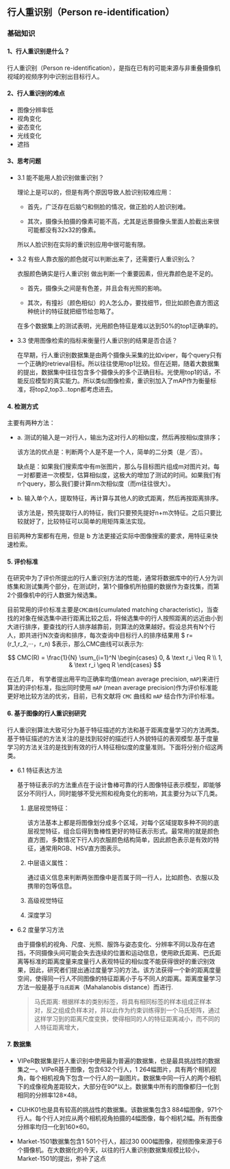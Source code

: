 ## 行人重识别（Person re-identification）
### 基础知识

#### 1、行人重识别是什么？

行人重识别（Person re-identification），是指在已有的可能来源与非重叠摄像机视域的视频序列中识别出目标行人。

#### 2、行人重识别的难点

- 图像分辨率低
- 视角变化
- 姿态变化
- 光线变化
- 遮挡

#### 3、思考问题

- 3.1 能不能用人脸识别做重识别？

    理论上是可以的，但是有两个原因导致人脸识别较难应用：

    - 首先，广泛存在后脑勺和侧脸的情况，做正脸的人脸识别难。

    - 其次，摄像头拍摄的像素可能不高，尤其是远景摄像头里面人脸截出来很可能都没有32x32的像素。

    所以人脸识别在实际的重识别应用中很可能有限。

- 3.2 有些人靠衣服的颜色就可以判断出来了，还需要行人重识别么？

    衣服颜色确实是行人重识别 做出判断一个重要因素，但光靠颜色是不足的。
    
    - 首先，摄像头之间是有色差，并且会有光照的影响。
    
    - 其次，有撞衫（颜色相似）的人怎么办，要找细节，但比如颜色直方图这种统计的特征就把细节给忽略了。
    
    在多个数据集上的测试表明，光用颜色特征是难以达到50%的top1正确率的。

- 3.3 使用图像检索的指标来衡量行人重识别的结果是否合适？

    在早期，行人重识别数据集是由两个摄像头采集的比如viper，每个query只有一个正确的retrieval目标。所以往往使用top1比较。但在近期，随着大数据集的提出，数据集中往往包含多个摄像头的多个正确目标。光使用top1的话，不能反应模型的真实能力。所以类似图像检索，重识别加入了mAP作为衡量标准，将top2,top3...topn都考虑进去。

#### 4. 检测方式

主要有两种方法：

- a. 测试的输入是一对行人，输出为这对行人的相似度，然后再按相似度排序；

    该方法的优点是：判断两个人是不是一个人，简单的二分类（是／否）。
    
    缺点是：如果我们搜索库中有m张图片，那么与目标图片组成m对图片对。每一对都要进一次模型，估算相似度，这极大的增加了测试的时间。如果我们有n个query，那么我们要计算nm次相似度（而m往往很大）。

- b. 输入单个人，提取特征，再计算与其他人的欧式距离，然后再按距离排序。

    该方法是，预先提取行人的特征，我们只要预先提好n+m次特征。之后只要比较就好了，比较特征可以简单的用矩阵乘法实现。

目前两种方案都有在用，但是 b 方法更接近实际中图像搜索的要求，用特征来快速检索。

#### 5. 评价标准

在研究中为了评价所提出的行人重识别方法的性能，通常将数据库中的行人分为训练集和测试集两个部分，在测试时，第1个摄像机所拍摄的数据作为查找集，而第2个摄像机中的行人数据为候选集。

目前常用的评价标准主要是`CMC曲线`(cumulated matching characteristic)，当查找的对象在候选集中进行距离比较之后，将候选集中的行人按照距离的远近由小到大进行排序，要查找的行人排序越靠前，则算法的效果越好。假设总共有N个行人，即共进行N次查询和排序，每次查询中目标行人的排序结果用 $ r=(r_1,r_2,···，r_n) $表示，那么CMC曲线可以表示为:

$$ CMC(R) = \frac{1}{N} \sum_{i=1}^N \begin{cases} 0, & \text r_i \leq R \\ 1, & \text r_i \geq R \end{cases} $$

在近几年， 有学者提出用平均正确率均值(mean average precision, `mAP`)来进行算法的评价标准，指出同时使用 `mAP` (mean average precision)作为评价标准能更好地比较方法的优劣，目前，已有文献将 `CMC` 曲线和 `mAP` 结合作为评价标准。

#### 6. 基于图像的行人重识别研究

行人重识别算法大致可分为基于特征描述的方法和基于距离度量学习的方法两类。基于特征描述的方法关注的是找到较好的描述行人外貌特征的表观模型.基于度量学习的方法关注的是找到有效的行人特征相似度的度量准则。下面将分别介绍这两类。

- 6.1 特征表达方法

    基于特征表示的方法重点在于设计鲁棒可靠的行人图像特征表示模型，即能够区分不同行人，同时能够不受光照和视角变化的影响，其主要分为以下几类。

    1. 底层视觉特征：

        该方法基本上都是将图像划分成多个区域，对每个区域提取多种不同的底层视觉特征，组合后得到鲁棒性更好的特征表示形式。最常用的就是颜色直方图，多数情况下行人的衣服颜色结构简单，因此颜色表示是有效的特征，通常用RGB、HSV直方图表示。
    
    2. 中层语义属性：

        通过语义信息来判断两张图像中是否属于同一行人，比如颜色、衣服以及携带的包等信息。

    3. 高级视觉特征

    4. 深度学习
 
- 6.2 度量学习方法

    由于摄像机的视角、尺度、光照、服饰与姿态变化、分辨率不同以及存在遮挡，不同摄像头间可能会失去连续的位置和运动信息，使用欧氏距离、巴氏距离等标准的距离度量来度量行人表观特征的相似度不能获得很好的重识别效果，因此，研究者们提出通过度量学习的方法。该方法获得一个新的距离度量空间，使得同一行人不同图像的特征距离小于与不同人的距离。距离度量学习方法一般是基于`马氏距离`（Mahalanobis distance）而进行.

    > 马氏距离: 根据样本的类别标签，将具有相同标签的样本组成正样本对，反之组成负样本对，并以此作为约束训练得到一个马氏矩阵，通过这样学习到的距离尺度变换，使得相同的人的特征距离减小，而不同的人特征距离增大，

#### 7. 数据集

- VIPeR数据集是行人重识别中使用最为普遍的数据集，也是最具挑战性的数据集之一。VIPeR基于图像，包含632个行人，1 264幅图片，具有两个相机视角，每个相机视角下包含一个行人的一副图片。数据集中同一行人的两个相机下的成像视角差距较大，大部分在90°以上。数据集中所有的图像都归一化到相同的分辨率128×48。

- CUHK01也是具有较高的挑战性的数据集。该数据集包含3 884幅图像，971个行人。每个行人对应从两个相机视角拍摄的4幅图像，每个相机2幅。所有图像分辨率均归一化到160×60。

- Market-1501数据集包含1 501个行人，超过30 000幅图像，视频图像来源于6个摄像机。在大数据化的今天，以往的行人重识别数据集规模比较小，Market-1501的提出，弥补了这点
